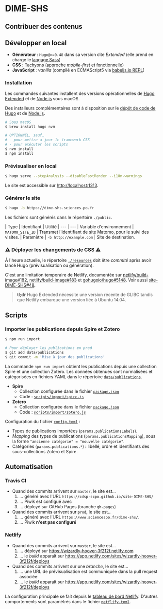 # DIME-SHS


## Contribuer des contenus


## Développer en local

- **Générateur** : `Hugo@>=0.48` dans sa version dite _Extended_ (elle prend en charge le [langage Sass][])
- **CSS** : [Tachyons][] (approche _mobile-first_ et fonctionnelle)
- **JavaScript** : _vanilla_ (compilé en ECMAScript5 via [babeljs.io REPL][])

### Installation

Les commandes suivantes installent des versions opérationnelles de [Hugo Extended][Hugo] et de [Node.js][] sous macOS.

Des installeurs complémentaires sont à disposition sur le [dépôt de code de Hugo][hugo-releases] et de [Node.js][nodejs-releases].

```bash
# Sous macOS
$ brew install hugo nvm

# OPTIONNEL, sauf…
# - pour mettre à jour le framework CSS
# - pour exécuter les scripts
$ nvm install
$ npm install
```


### Prévisualiser en local

```bash
$ hugo serve --stepAnalysis --disableFastRender --i18n-warnings
```

Le site est accessible sur [http://localhost:1313](http://localhost:1313).

### Générer le site

```bash
$ hugo -b https://dime-shs.sciences-po.fr
```

Les fichiers sont générés dans le répertoire `./public`.

| Type | Identifiant | Utilité
| ---       | ---
| Variable d'environnement  | `MATOMO_SITE_ID`  | Transmet l'identifiant de site Matomo, pour le suivi des visites.
| Paramètre   | `-b http://example.com`  | Site de destination.


### ⚠️ Déployer les changements de CSS ⚠️

À l'heure actuelle, le répertoire [`./resources`](resources) doit être _commité_ après avoir lancé Hugo (prévisualisation ou génération).

C'est une limitation temporaire de Netlify, documentée sur [netlify/build-image#182](https://github.com/netlify/build-image/issues/182), [netlify/build-image#183](https://github.com/netlify/build-image/issues/183) et [gohugoio/hugo#5148](https://github.com/gohugoio/hugo/issues/5148).
Voir aussi [site-DIME-SHS#48](https://github.com/CDSP-SCPO/site-DIME-SHS/pull/48).

> **tl;dr** Hugo Extended nécessite une version récente de GLIBC tandis que Netlify embarque une version liée à Ubuntu 14.04.

## Scripts

### Importer les publications depuis Spire et Zotero

```bash
$ npm run import

# Pour déployer les publications en prod
$ git add data/publications
$ git commit -m 'Mise à jour des publications'
```

La commande `npm run import` obtient les publications depuis une collection Spire et une collection Zotero.
Les données obtenues sont normalisées et catégorisées en fichiers YAML dans le répertoire [`data/publications`](data/publications).

- **Spire**
  - Collection configurée dans le fichier [`package.json`](package.json)
  - Code : [`scripts/import/spire.js`](scripts/import/spire.js)
- **Zotero**
  - Collection configurée dans le fichier [`package.json`](package.json)
  - Code : [`scripts/import/zotero.js`](scripts/import/zotero.js)

Configuration du fichier [`config.toml`](config.toml) :

- Types de publications importées (`params.publicationsLabels`).
- _Mapping_ des types de publications (`params.publicationsMapping`), sous la forme `"ancienne catégorie" = "nouvelle catégorie"`.
- Catégories (`params.publications.*`) : libellé, ordre et identifiants des sous-collections Zotero et Spire.

## Automatisation

### Travis CI

- Quand des commits arrivent sur `master`, le site est…
  1. … généré avec l'URL `https://cdsp-scpo.github.io/site-DIME-SHS/`
  1. … Piwik est configué avec
  1. … déployé sur GitHub Pages (branche `gh-pages`)
- Quand des commits arrivent sur `prod`, le site est…
  1. … généré avec l'URL `https://www.sciencespo.fr/dime-shs/`.
  1. … Piwik **n'est pas configuré**

### Netlify

- Quand des commits arrivent sur `master`, le site est…
  1. … déployé sur https://wizardly-hoover-3f212f.netlify.com
  1. … le _build_ apparaît sur https://app.netlify.com/sites/wizardly-hoover-3f212f/deploys
- Quand des commits arrivent sur une _branche_, le site est…
  1. … une URL de prévisualisation est communiquée dans la pull request associée
  1. … le _build_ apparaît sur https://app.netlify.com/sites/wizardly-hoover-3f212f/deploys

La configuration principale se fait depuis le [tableau de bord Netlify][].
D'autres comportements sont paramétrés dans le fichier [`netflify.toml`](netlify.toml).

[Hugo]: https://gohugo.io
[Node.js]: https://nodejs.org
[hugo-releases]: https://github.com/gohugoio/hugo/releases
[nodejs-releases]: https://nodejs.org/fr/download/
[tableau de bord Netlify]: https://app.netlify.com/sites/wizardly-hoover-3f212f
[langage Sass]: https://sass-lang.com/guide
[Tachyons]: https://tachyons.io
[babeljs.io REPL]: http://babeljs.io/repl#?babili=false&browsers=safari%20%3E%2B&build=&builtIns=false&spec=false&loose=false&code_lz=Q&debug=false&forceAllTransforms=false&shippedProposals=false&circleciRepo=&evaluate=false&fileSize=false&sourceType=module&lineWrap=true&presets=env&prettier=false&targets=&version=6.26.0&envVersion=1.6.2
